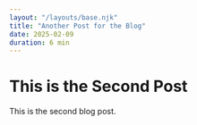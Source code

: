 ```yaml
---
layout: "/layouts/base.njk"
title: "Another Post for the Blog"
date: 2025-02-09
duration: 6 min
---
```


# This is the Second Post

This is the second blog post.